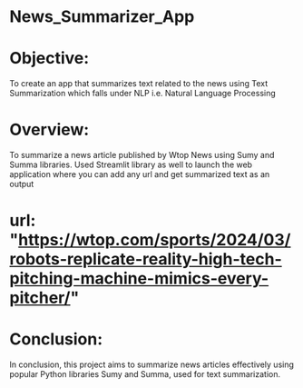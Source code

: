 # News_Summarizer_App
# Objective: 
To create an app that summarizes text related to the news using Text Summarization which falls under NLP i.e. Natural Language Processing
# Overview: 
To summarize a news article published by Wtop News using Sumy and Summa libraries. Used Streamlit library as well to launch the web application where you can add any url and get summarized text as an output
# url: "https://wtop.com/sports/2024/03/robots-replicate-reality-high-tech-pitching-machine-mimics-every-pitcher/" 
# Conclusion: 
In conclusion, this project aims to summarize news articles effectively using popular Python libraries Sumy and Summa, used for text summarization.
